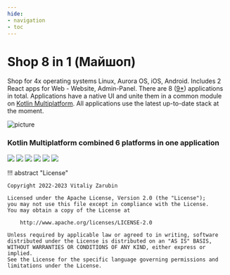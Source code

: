 ```yaml
---
hide:
- navigation
- toc
---
```


Shop 8 in 1 (Майшоп)
===

Shop for 4x operating systems Linux, Aurora OS, iOS, Android.
Includes 2 React apps for Web - Website, Admin-Panel.
There are 8 ([9*](/km-shop/pc/)) applications in total.
Applications have a native UI and unite them in a common module on [Kotlin Multiplatform](https://kotlinlang.org/docs/multiplatform.html).
All applications use the latest up-to-date stack at the moment.

![picture](/images/all-preview.png)

### Kotlin Multiplatform combined 6 platforms in one application

<p class="icons-main">
    <img src="/images/ic_react.png">
    <img src="/images/ic_android.png">
    <img src="/images/ic_apple.png">
    <img src="/images/ic_aurora.png">
    <img src="/images/ic_pc.png">
    <img src="/images/ic_cli.png">
</p>

!!! abstract "License"

    Copyright 2022-2023 Vitaliy Zarubin
    
    Licensed under the Apache License, Version 2.0 (the "License");
    you may not use this file except in compliance with the License.
    You may obtain a copy of the License at
    
        http://www.apache.org/licenses/LICENSE-2.0
    
    Unless required by applicable law or agreed to in writing, software
    distributed under the License is distributed on an "AS IS" BASIS,
    WITHOUT WARRANTIES OR CONDITIONS OF ANY KIND, either express or implied.
    See the License for the specific language governing permissions and
    limitations under the License.
